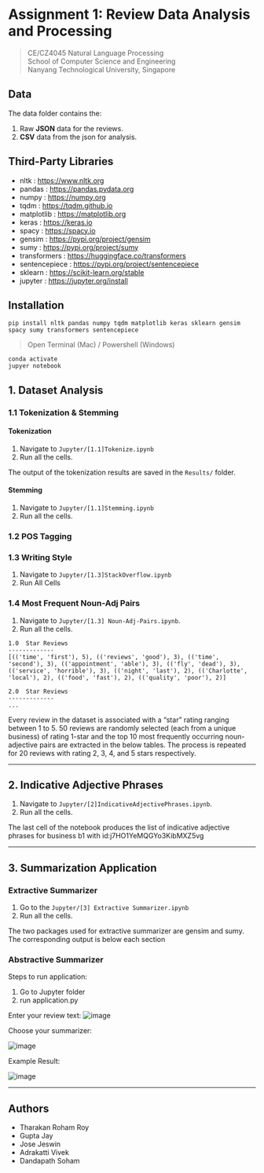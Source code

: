 # Assignment 1: Review Data Analysis and Processing
> CE/CZ4045 Natural Language Processing \
> School of Computer Science and Engineering \
> Nanyang Technological University, Singapore

##  Data

The data folder contains the: 
1. Raw **JSON** data for the reviews.
2. **CSV** data from the json for analysis.

##  Third-Party Libraries 
* nltk : https://www.nltk.org
* pandas : https://pandas.pydata.org
* numpy : https://numpy.org
* tqdm : https://tqdm.github.io
* matplotlib : https://matplotlib.org
* keras : https://keras.io
* spacy : https://spacy.io
* gensim : https://pypi.org/project/gensim
* sumy : https://pypi.org/project/sumy
* transformers : https://huggingface.co/transformers
* sentencepiece : https://pypi.org/project/sentencepiece
* sklearn : https://scikit-learn.org/stable
* jupyter : https://jupyter.org/install

##  Installation 

```console
pip install nltk pandas numpy tqdm matplotlib keras sklearn gensim spacy sumy transformers sentencepiece
```

> Open Terminal (Mac) / Powershell (Windows)

```console
conda activate
jupyer notebook
```

## 1. Dataset Analysis
### 1.1 Tokenization & Stemming
#### Tokenization
1. Navigate to `Jupyter/[1.1]Tokenize.ipynb`
2. Run all the cells.

The output of the tokenization results are saved in the `Results/` folder.
#### Stemming
1. Navigate to `Jupyter/[1.1]Stemming.ipynb`
2. Run all the cells.

### 1.2 POS Tagging

### 1.3 Writing Style
1. Navigate to `Jupyter/[1.3]StackOverflow.ipynb`
2. Run All Cells

### 1.4 Most Frequent Noun-Adj Pairs
1. Navigate to `Jupyter/[1.3] Noun-Adj-Pairs.ipynb`.
2. Run all the cells.

```
1.0  Star Reviews
-------------
[(('time', 'first'), 5), (('reviews', 'good'), 3), (('time', 'second'), 3), (('appointment', 'able'), 3), (('fly', 'dead'), 3), (('service', 'horrible'), 3), (('night', 'last'), 2), (('Charlotte', 'local'), 2), (('food', 'fast'), 2), (('quality', 'poor'), 2)]

2.0  Star Reviews
-------------
...
```

Every review in the dataset is associated with a “star” rating ranging between 1 to 5. 50 reviews are randomly selected (each from a unique business) of rating 1-star and the top 10 most frequently occurring noun-adjective pairs are extracted in the below tables. The process is repeated for 20 reviews with rating 2, 3, 4, and 5 stars respectively.

---

## 2. Indicative Adjective Phrases
1. Navigate to `Jupyter/[2]IndicativeAdjectivePhrases.ipynb`.
2. Run all the cells. 

The last cell of the notebook produces the list of indicative adjective phrases for business b1 with id:j7HO1YeMQGYo3KibMXZ5vg

---

## 3. Summarization Application

### Extractive Summarizer
1. Go to the `Jupyter/[3] Extractive Summarizer.ipynb`
2. Run all the cells.

The two packages used for extractive summarizer are gensim and sumy. The corresponding output is below each section

### Abstractive Summarizer
Steps to run application:
1. Go to Jupyter folder
2. run application.py 

Enter your review text:
![image](https://user-images.githubusercontent.com/43417744/138554561-24c4801f-b70f-4bf1-b620-d6fd5e8f2c46.png)

Choose your summarizer:

![image](https://user-images.githubusercontent.com/43417744/138554589-2b78da69-aee3-4479-a3ee-52c9407a49fa.png)

Example Result:

![image](https://user-images.githubusercontent.com/43417744/138554635-b0604d04-efdf-4bf9-b3e2-3222f6a4b2cc.png)

----

## Authors

* Tharakan Roham Roy
* Gupta Jay
* Jose Jeswin
* Adrakatti Vivek
* Dandapath Soham


